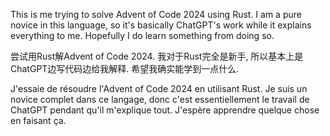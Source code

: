 This is me trying to solve Advent of Code 2024 using Rust. I am a pure novice in this language, so it's basically ChatGPT's work while it explains everything to me. Hopefully I do learn something from doing so.

尝试用Rust解Advent of Code 2024. 我对于Rust完全是新手, 所以基本上是ChatGPT边写代码边给我解释. 希望我确实能学到一点什么. 

J'essaie de résoudre l'Advent of Code 2024 en utilisant Rust. Je suis un novice complet dans ce langage, donc c'est essentiellement le travail de ChatGPT pendant qu'il m'explique tout. J'espère apprendre quelque chose en faisant ça.